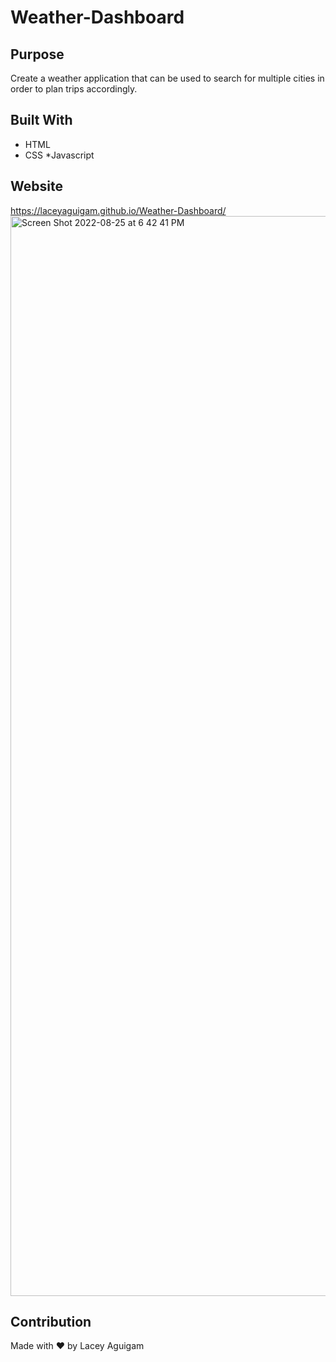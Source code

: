 # Weather-Dashboard


## Purpose
Create a weather application that can be used to search for multiple cities in order to plan trips accordingly. 


## Built With
* HTML
* CSS
*Javascript

## Website

https://laceyaguigam.github.io/Weather-Dashboard/
<img width="1728" alt="Screen Shot 2022-08-25 at 6 42 41 PM" src="https://user-images.githubusercontent.com/105749016/186798476-180cc339-e7ce-499c-9de6-67ec41cdb46a.png">


## Contribution
 

Made with ❤️ by Lacey Aguigam
